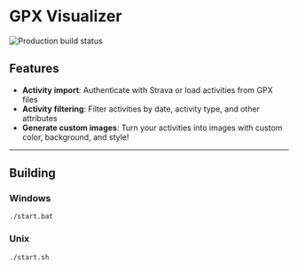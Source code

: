 # GPX Visualizer

![Production build status](https://github.com/jmuzina/gpxvis/actions/workflows/prod.yml/badge.svg)

## Features
* **Activity import**: Authenticate with Strava or load activities from GPX files
* **Activity filtering**: Filter activities by date, activity type, and other attributes
* **Generate custom images**: Turn your activities into images with custom color, background, and style!
------------------
## Building

### Windows
`./start.bat`

### Unix
`./start.sh`
